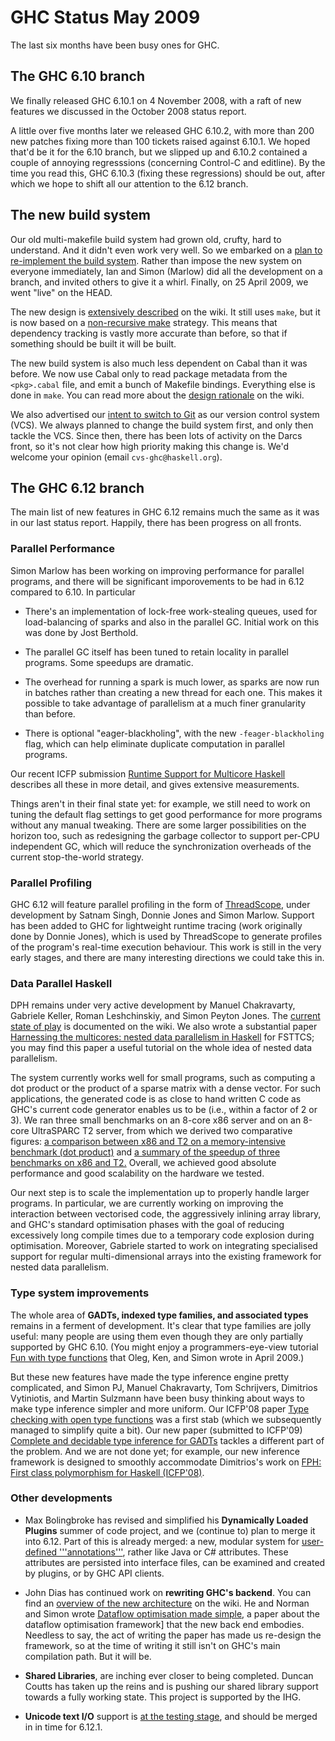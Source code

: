 # GHC Status May 2009



The last six months have been busy ones for GHC.  


## The GHC 6.10 branch



We finally released GHC 6.10.1 on 4 November 2008, with a raft of new
features we discussed in the October 2008 status report.



A little over five months later we released GHC 6.10.2, with more than 200 new
patches fixing more than 100 tickets raised against 6.10.1.  We hoped that'd be
it for the 6.10 branch, but we slipped up and 6.10.2 contained a couple
of annoying regresssions (concerning Control-C and editline). 
By the time you read this, GHC 6.10.3 (fixing these regressions) should
be out, after which we hope to shift all our attention to the 6.12 branch.


## The new build system



Our old multi-makefile build system had grown old, crufty, hard to 
understand.  And it didn't even work very well.  So we embarked
on a [plan to re-implement the build system](design/build-system).
Rather than impose the new system on everyone immediately, Ian and Simon (Marlow) 
did all the development on a branch, and invited others to give it a whirl.
Finally, on 25 April 2009, we went "live" on the HEAD. 



The new design is [extensively described](building) on the wiki.  It still
uses `make`, but it is now based on a [non-recursive make](building/architecture/idiom/non-recursive-make) strategy.  This means that dependency tracking is vastly more accurate than before,
so that if something should be built it will be built.



The new build system is also much less dependent on Cabal than it was before.
We now use Cabal only to read package metadata from the `<pkg>.cabal` file, 
and emit a bunch of Makefile bindings.  Everything else is done in `make`.
You can read more about the [design rationale](design/build-system) on the wiki.



We also advertised our [intent to switch to Git](design/version-control-system) as our
version control system (VCS).  We always planned to change the build system first, and only
then tackle the VCS.  Since then, there has been lots of activity on the Darcs front, so
it's not clear how high priority making this change is.  We'd welcome your opinion (email `cvs-ghc@haskell.org`).


## The GHC 6.12 branch



The main list of new features in GHC 6.12 remains much the same as it was in our last status report.  Happily, there has been progress on all fronts.


### Parallel Performance



Simon Marlow has been working on improving performance for parallel programs, and there will be significant imporovements to be had in 6.12 compared to 6.10.  In particular


- There's an implementation of lock-free work-stealing queues, used for load-balancing of sparks and also
  in the parallel GC.  Initial work on this was done by Jost Berthold.

- The parallel GC itself has been tuned to retain locality in parallel programs.  Some speedups are
  dramatic.

- The overhead for running a spark is much lower, as sparks are now run in batches rather than creating
  a new thread for each one.  This makes it possible to take advantage of parallelism at a much finer
  granularity than before.

- There is optional "eager-blackholing", with the new `-feager-blackholing` flag, which can help eliminate
  duplicate computation in parallel programs.


Our recent ICFP submission [
Runtime Support for Multicore Haskell](http://ghcmutterings.wordpress.com/2009/03/03/new-paper-runtime-support-for-multicore-haskell/) describes all these in more detail, and gives extensive measurements.



Things aren't in their final state yet: for example, we still need to work on tuning the default flag settings to get good performance for more programs without any manual tweaking.  There are some larger possibilities on the horizon too, such as redesigning the garbage collector to support per-CPU independent GC, which will reduce the synchronization overheads of the current stop-the-world strategy.


### Parallel Profiling



GHC 6.12 will feature parallel profiling in the form of [
ThreadScope](http://raintown.org/?page_id=132), under development by Satnam Singh, Donnie Jones and Simon Marlow.  Support has been added to GHC for lightweight runtime tracing (work originally done by Donnie Jones), which is used by ThreadScope to generate profiles of the program's real-time execution behaviour.  This work is still in the very early stages, and there are many interesting directions we could take this in.


### Data Parallel Haskell



DPH remains under very active development by Manuel Chakravarty, Gabriele Keller, Roman Leshchinskiy, and Simon Peyton Jones. The [current state of play](data-parallel) is documented on the wiki.  We also wrote a substantial paper [
Harnessing the multicores: nested data parallelism in Haskell](http://research.microsoft.com/~simonpj/papers/ndp) for FSTTCS; you may find this paper a useful tutorial on the whole idea of nested data parallelism.



The system currently works well for small programs, such as computing a dot product or the product of a sparse matrix with a dense vector.  For such applications, the generated code is as close to hand written C code as GHC's current code generator enables us to be (i.e., within a factor of 2 or 3).  We ran three small benchmarks on an 8-core x86 server and on an 8-core UltraSPARC T2 server, from which we derived two comparative figures: [
a comparison between x86 and T2 on a memory-intensive benchmark (dot product)](http://justtesting.org/post/83014052/this-is-the-performance-of-a-dot-product-of-two) and [
a summary of the speedup of three benchmarks on x86 and T2.](http://justtesting.org/post/85103645/these-graphs-summarise-the-performance-of-data) Overall, we achieved good absolute performance and good scalability on the hardware we tested.



Our next step is to scale the implementation up to properly handle larger programs.  In particular, we are currently working on improving the interaction between vectorised code, the aggressively inlining array library, and GHC's standard optimisation phases with the goal of reducing excessively long compile times due to a temporary code explosion during optimisation.  Moreover, Gabriele started to work on integrating specialised support for regular multi-dimensional arrays into the existing framework for nested data parallelism.


### Type system improvements



The whole area of **GADTs, indexed type families, and associated types** remains in a ferment of development.  It's clear that type families are jolly useful: many people are using them even though they are only partially supported by GHC 6.10. (You might enjoy a programmers-eye-view tutorial [
Fun with type functions](http://research.microsoft.com/~simonpj/papers/assoc-types) that Oleg, Ken, and Simon wrote in April 2009.) 



But these new features have made the type inference engine pretty complicated, and Simon PJ, Manuel Chakravarty, Tom Schrijvers, Dimitrios Vytiniotis, and Martin Sulzmann have been busy thinking about ways to make type inference simpler and more uniform. Our ICFP'08 paper [
Type checking with open type functions](http://research.microsoft.com/~simonpj/papers/assoc-types) was a first stab (which we subsequently managed to simplify quite a bit).  Our new paper (submitted to ICFP'09) [
Complete and decidable type inference for GADTs](http://research.microsoft.com/~simonpj/papers/gadt) tackles a different part of the problem.  And we are not done yet; for example, our new inference framework is designed to smoothly accommodate Dimitrios's work on [
FPH: First class polymorphism for Haskell (ICFP'08)](http://research.microsoft.com/~simonpj/papers/boxy/).   


### Other developments


- Max Bolingbroke has revised and simplified his **Dynamically Loaded Plugins** summer of code project, and we (continue to) plan to merge it into 6.12.  Part of this is already merged: a new, modular system for [user-defined '''annotations'''](annotations), rather like Java or C\# attributes.  These attributes are persisted into interface files, can be examined and created by plugins, or by GHC API clients.

- John Dias has continued work on **rewriting GHC's backend**.  You can find an [overview of the new architecture](commentary/compiler/new-code-gen-pipeline) on the wiki.  He and Norman and Simon wrote [
  Dataflow optimisation made simple](http://research.microsoft.com/~simonpj/papers/c--), a paper about the dataflow optimisation framework\] that the new back end embodies.  Needless to say, the act of writing the paper has made us re-design the framework, so at the time of writing it still isn't on GHC's main compilation path.  But it will be.

- **Shared Libraries**, are inching ever closer to being completed.  Duncan Coutts has taken up the reins and is pushing our shared library support towards a fully working state.  This project is supported by the IHG.

- **Unicode text I/O** support is [
  at the testing stage](http://www.haskell.org/pipermail/glasgow-haskell-users/2009-February/016558.html), and should be merged in in time for 6.12.1.
